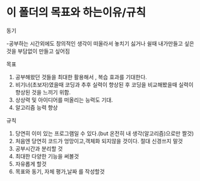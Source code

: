 # 이 폴더의 목표와 하는이유/규칙


동기

  -공부하는 시간외에도 창의적인 생각이 떠올라서 놓치기 싫거나
   쉴때 내가만들고 싶은것을 부담없이 만들고 싶어짐

목표
  1. 공부해왔던 것들을 최대한 활용해서 , 복습 효과를 기대한다.
  2. 비기너(초보자)였을때 코딩과 추후 실력이 향상된 후 코딩을 비교해봤을때 실력이 향상된 것을 느끼기 위함.
  3. 상상력 및 아이디어를 떠올리는 능력도 기대.
  4. 알고리즘 능력 향상

규칙
  1. 당연히 이미 있는 프로그램일 수 있다.(but 온전히 내 생각(알고리즘)으로만 짤것)
  2. 처음엔 당연히 코드가 엉망이고,객체화 되지않을 것이다. 절대 신경쓰지 말것
  3. 공부시간과 분리할 것 
  4. 최대한 다양한 기능을 써볼것
  5. 자유롭게 할것
  6. 목표와 동기, 자체 평가,날짜 를 작성할것
     
